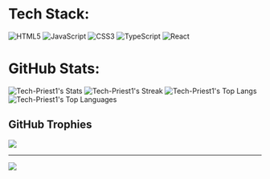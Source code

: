 

#  Tech Stack:
![HTML5](https://img.shields.io/badge/html5-%23E34F26.svg?style=flat&logo=html5&logoColor=white) ![JavaScript](https://img.shields.io/badge/javascript-%23323330.svg?style=flat&logo=javascript&logoColor=%23F7DF1E) ![CSS3](https://img.shields.io/badge/css3-%231572B6.svg?style=flat&logo=css3&logoColor=white) ![TypeScript](https://img.shields.io/badge/typescript-%23007ACC.svg?style=flat&logo=typescript&logoColor=white) ![React](https://img.shields.io/badge/react-%2320232a.svg?style=flat&logo=react&logoColor=%2361DAFB)
#  GitHub Stats:
![Tech-Priest1's Stats](https://github-readme-stats.vercel.app/api?username=Tech-Priest1&theme=dracula&show_icons=true&hide_border=true&count_private=true)
![Tech-Priest1's Streak](https://github-readme-streak-stats.herokuapp.com/?user=Tech-Priest1&theme=dracula&hide_border=true)
![Tech-Priest1's Top Langs](https://github-readme-stats.vercel.app/api/top-langs/?username=Tech-Priest1&size_weight=0.5&count_weight=0.5&theme=dracula)
![Tech-Priest1's Top Languages](https://github-readme-stats.vercel.app/api/top-langs/?username=Tech-Priest1&theme=dracula&show_icons=true&hide_border=true&layout=compact)

## GitHub Trophies
![](https://github-profile-trophy.vercel.app/?username=Tech-Priest1&theme=dark&no-frame=true&no-bg=true&margin-w=4)


---
[![](https://visitcount.itsvg.in/api?id=Tech-Priest1&label=Profile%20Views&color=12&icon=5&pretty=true)](https://visitcount.itsvg.in)

<!-- Proudly created with GPRM ( https://gprm.itsvg.in ) -->

